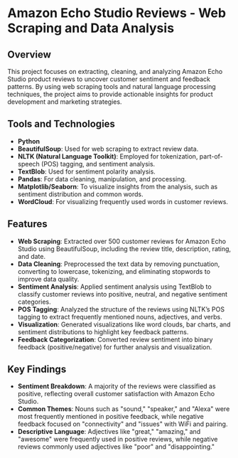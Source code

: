 # Amazon Echo Studio Reviews - Web Scraping and Data Analysis

## Overview

This project focuses on extracting, cleaning, and analyzing Amazon Echo Studio product reviews to uncover customer sentiment and feedback patterns. By using web scraping tools and natural language processing techniques, the project aims to provide actionable insights for product development and marketing strategies.

## Tools and Technologies
- **Python**
- **BeautifulSoup**: Used for web scraping to extract review data.
- **NLTK (Natural Language Toolkit)**: Employed for tokenization, part-of-speech (POS) tagging, and sentiment analysis.
- **TextBlob**: Used for sentiment polarity analysis.
- **Pandas**: For data cleaning, manipulation, and processing.
- **Matplotlib/Seaborn**: To visualize insights from the analysis, such as sentiment distribution and common words.
- **WordCloud**: For visualizing frequently used words in customer reviews.

## Features
- **Web Scraping**: Extracted over 500 customer reviews for Amazon Echo Studio using BeautifulSoup, including the review title, description, rating, and date.
- **Data Cleaning**: Preprocessed the text data by removing punctuation, converting to lowercase, tokenizing, and eliminating stopwords to improve data quality.
- **Sentiment Analysis**: Applied sentiment analysis using TextBlob to classify customer reviews into positive, neutral, and negative sentiment categories.
- **POS Tagging**: Analyzed the structure of the reviews using NLTK’s POS tagging to extract frequently mentioned nouns, adjectives, and verbs.
- **Visualization**: Generated visualizations like word clouds, bar charts, and sentiment distributions to highlight key feedback patterns.
- **Feedback Categorization**: Converted review sentiment into binary feedback (positive/negative) for further analysis and visualization.

## Key Findings
- **Sentiment Breakdown**: A majority of the reviews were classified as positive, reflecting overall customer satisfaction with Amazon Echo Studio.
- **Common Themes**: Nouns such as "sound," "speaker," and "Alexa" were most frequently mentioned in positive feedback, while negative feedback focused on "connectivity" and "issues" with WiFi and pairing.
- **Descriptive Language**: Adjectives like "great," "amazing," and "awesome" were frequently used in positive reviews, while negative reviews commonly used adjectives like "poor" and "disappointing."

